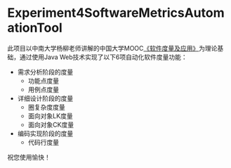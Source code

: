 # Experiment4SoftwareMetricsAutomationTool
此项目以中南大学杨柳老师讲解的中国大学MOOC[《软件度量及应用》](https://www.icourse163.org/learn/CSU-1001907005?tid=1450755801#/learn/announce)为理论基础，通过使用Java Web技术实现了以下6项自动化软件度量功能：
- 需求分析阶段的度量
  - 功能点度量
  - 用例点度量
- 详细设计阶段的度量
  - 圈复杂度度量
  - 面向对象LK度量
  - 面向对象CK度量
- 编码实现阶段的度量
  - 代码行度量

祝您使用愉快！

